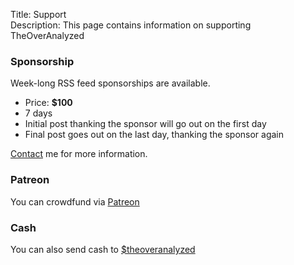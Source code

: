 Title: Support  
Description: This page contains information on supporting TheOverAnalyzed  

### Sponsorship

Week-long RSS feed sponsorships are available.

* Price: **$100**
* 7 days
* Initial post thanking the sponsor will go out on the first day
* Final post goes out on the last day, thanking the sponsor again

[Contact][1] me for more information.

### Patreon

You can crowdfund via [Patreon][2]

### Cash 

You can also send cash to [$theoveranalyzed][3]

[1]: mailto:anthony@theoveranalyzed.net "Email me"
[2]: https://www.patreon.com/toniwonkanobi "Help crowdfund via Patreon"
[3]: https://cash.me/$theoveranalyzed "Donate to TheOverAnalyzed directly"